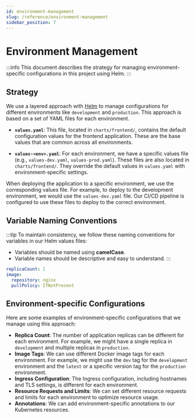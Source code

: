 ```yaml
---
id: environment-management
slug: /reference/environment-management
sidebar_position: 7
---
```


# Environment Management

:::info This document describes the strategy for managing environment-specific configurations in this project using Helm. :::

## Strategy

We use a layered approach with [Helm](https://helm.sh/) to manage configurations for different environments like `development` and `production`. This approach is based on a set of YAML files for each environment.

- **`values.yaml`**: This file, located in `charts/frontend/`, contains the default configuration values for the frontend application. These are the base values that are common across all environments.

- **`values-<env>.yaml`**: For each environment, we have a specific values file (e.g., `values-dev.yaml`, `values-prod.yaml`). These files are also located in `charts/frontend/`. They override the default values in `values.yaml` with environment-specific settings.

When deploying the application to a specific environment, we use the corresponding values file. For example, to deploy to the development environment, we would use the `values-dev.yaml` file. Our CI/CD pipeline is configured to use these files to deploy to the correct environment.

## Variable Naming Conventions

:::tip To maintain consistency, we follow these naming conventions for variables in our Helm values files:

- Variables should be named using **camelCase**.
- Variable names should be descriptive and easy to understand. :::

```yaml title="Example: charts/frontend/values.yaml"
replicaCount: 1
image:
  repository: nginx
  pullPolicy: IfNotPresent
```

## Environment-specific Configurations

Here are some examples of environment-specific configurations that we manage using this approach:

- **Replica Count**: The number of application replicas can be different for each environment. For example, we might have a single replica in `development` and multiple replicas in `production`.
- **Image Tags**: We can use different Docker image tags for each environment. For example, we might use the `dev` tag for the `development` environment and the `latest` or a specific version tag for the `production` environment.
- **Ingress Configuration**: The Ingress configuration, including hostnames and TLS settings, is different for each environment.
- **Resource Requests and Limits**: We can set different resource requests and limits for each environment to optimize resource usage.
- **Annotations**: We can add environment-specific annotations to our Kubernetes resources.
